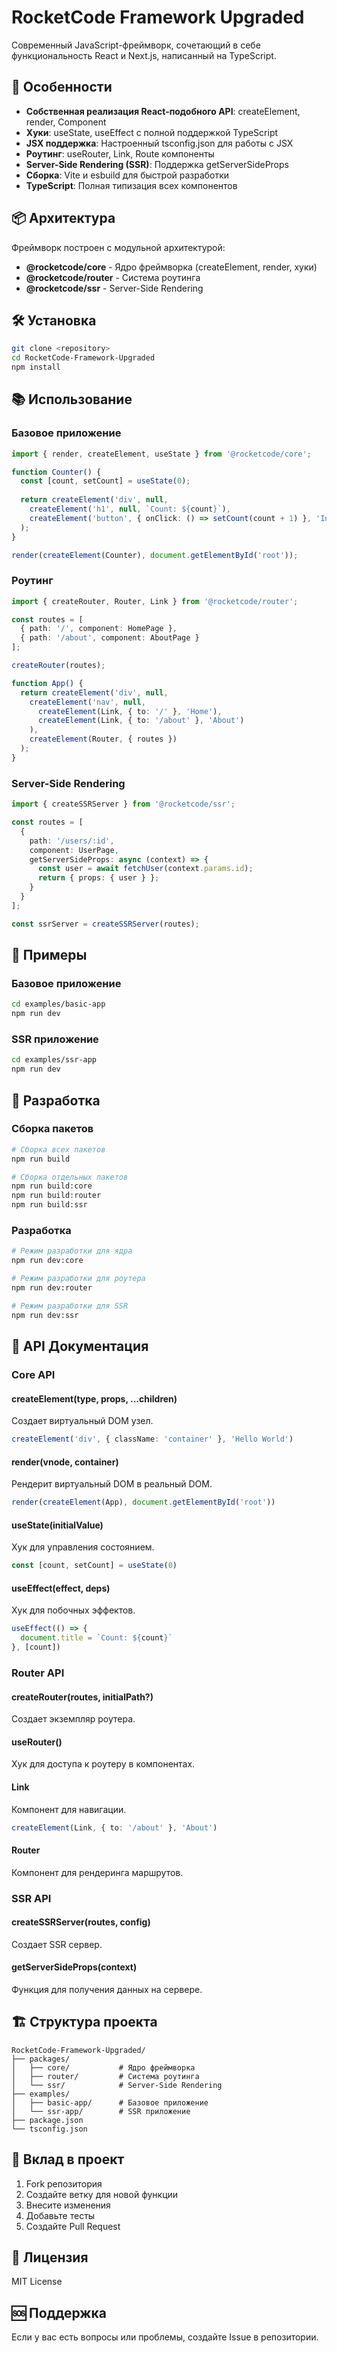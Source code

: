 # RocketCode Framework Upgraded

Современный JavaScript-фреймворк, сочетающий в себе функциональность React и Next.js, написанный на TypeScript.

## 🚀 Особенности

- **Собственная реализация React-подобного API**: createElement, render, Component
- **Хуки**: useState, useEffect с полной поддержкой TypeScript
- **JSX поддержка**: Настроенный tsconfig.json для работы с JSX
- **Роутинг**: useRouter, Link, Route компоненты
- **Server-Side Rendering (SSR)**: Поддержка getServerSideProps
- **Сборка**: Vite и esbuild для быстрой разработки
- **TypeScript**: Полная типизация всех компонентов

## 📦 Архитектура

Фреймворк построен с модульной архитектурой:

- **@rocketcode/core** - Ядро фреймворка (createElement, render, хуки)
- **@rocketcode/router** - Система роутинга
- **@rocketcode/ssr** - Server-Side Rendering

## 🛠 Установка

```bash
git clone <repository>
cd RocketCode-Framework-Upgraded
npm install
```

## 📚 Использование

### Базовое приложение

```typescript
import { render, createElement, useState } from '@rocketcode/core';

function Counter() {
  const [count, setCount] = useState(0);
  
  return createElement('div', null,
    createElement('h1', null, `Count: ${count}`),
    createElement('button', { onClick: () => setCount(count + 1) }, 'Increment')
  );
}

render(createElement(Counter), document.getElementById('root'));
```

### Роутинг

```typescript
import { createRouter, Router, Link } from '@rocketcode/router';

const routes = [
  { path: '/', component: HomePage },
  { path: '/about', component: AboutPage }
];

createRouter(routes);

function App() {
  return createElement('div', null,
    createElement('nav', null,
      createElement(Link, { to: '/' }, 'Home'),
      createElement(Link, { to: '/about' }, 'About')
    ),
    createElement(Router, { routes })
  );
}
```

### Server-Side Rendering

```typescript
import { createSSRServer } from '@rocketcode/ssr';

const routes = [
  { 
    path: '/users/:id', 
    component: UserPage,
    getServerSideProps: async (context) => {
      const user = await fetchUser(context.params.id);
      return { props: { user } };
    }
  }
];

const ssrServer = createSSRServer(routes);
```

## 🎯 Примеры

### Базовое приложение
```bash
cd examples/basic-app
npm run dev
```

### SSR приложение
```bash
cd examples/ssr-app
npm run dev
```

## 🔧 Разработка

### Сборка пакетов

```bash
# Сборка всех пакетов
npm run build

# Сборка отдельных пакетов
npm run build:core
npm run build:router
npm run build:ssr
```

### Разработка

```bash
# Режим разработки для ядра
npm run dev:core

# Режим разработки для роутера
npm run dev:router

# Режим разработки для SSR
npm run dev:ssr
```

## 📖 API Документация

### Core API

#### createElement(type, props, ...children)
Создает виртуальный DOM узел.

```typescript
createElement('div', { className: 'container' }, 'Hello World')
```

#### render(vnode, container)
Рендерит виртуальный DOM в реальный DOM.

```typescript
render(createElement(App), document.getElementById('root'))
```

#### useState(initialValue)
Хук для управления состоянием.

```typescript
const [count, setCount] = useState(0)
```

#### useEffect(effect, deps)
Хук для побочных эффектов.

```typescript
useEffect(() => {
  document.title = `Count: ${count}`
}, [count])
```

### Router API

#### createRouter(routes, initialPath?)
Создает экземпляр роутера.

#### useRouter()
Хук для доступа к роутеру в компонентах.

#### Link
Компонент для навигации.

```typescript
createElement(Link, { to: '/about' }, 'About')
```

#### Router
Компонент для рендеринга маршрутов.

### SSR API

#### createSSRServer(routes, config)
Создает SSR сервер.

#### getServerSideProps(context)
Функция для получения данных на сервере.

## 🏗 Структура проекта

```
RocketCode-Framework-Upgraded/
├── packages/
│   ├── core/           # Ядро фреймворка
│   ├── router/         # Система роутинга
│   └── ssr/            # Server-Side Rendering
├── examples/
│   ├── basic-app/      # Базовое приложение
│   └── ssr-app/        # SSR приложение
├── package.json
└── tsconfig.json
```

## 🤝 Вклад в проект

1. Fork репозитория
2. Создайте ветку для новой функции
3. Внесите изменения
4. Добавьте тесты
5. Создайте Pull Request

## 📄 Лицензия

MIT License

## 🆘 Поддержка

Если у вас есть вопросы или проблемы, создайте Issue в репозитории.